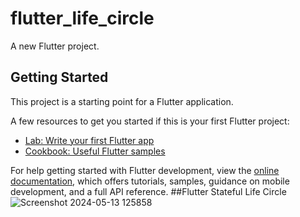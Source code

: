 # flutter_life_circle

A new Flutter project.

## Getting Started

This project is a starting point for a Flutter application.

A few resources to get you started if this is your first Flutter project:

- [Lab: Write your first Flutter app](https://docs.flutter.dev/get-started/codelab)
- [Cookbook: Useful Flutter samples](https://docs.flutter.dev/cookbook)

For help getting started with Flutter development, view the
[online documentation](https://docs.flutter.dev/), which offers tutorials,
samples, guidance on mobile development, and a full API reference.
##Flutter Stateful Life Circle
![Screenshot 2024-05-13 125858](https://github.com/smy0m1nk0/life_circle/assets/168166278/e90bed43-5b51-4a85-9354-63208fc759f7)
